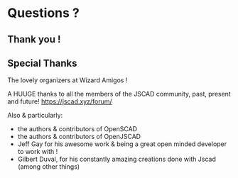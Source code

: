 # Questions ?

## Thank you !

## Special Thanks

The lovely organizers at Wizard Amigos !

A HUUGE thanks to all the members of the JSCAD community, past, present and future!
https://jscad.xyz/forum/

Also & particularly:
- the authors & contributors of OpenSCAD
- the authors & contributors of OpenJSCAD
- Jeff Gay for his awesome work & being a great open minded developer to work with !
- Gilbert Duval, for his constantly amazing creations done with Jscad (among other things)